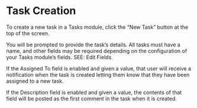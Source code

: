 # Task Creation

To create a new task in a Tasks module, click the “New Task” button at the top of the screen.

You will be prompted to provide the task’s details. All tasks must have a name, and other fields may be required depending on the configuration of your Tasks module’s fields. SEE: Edit Fields

If the Assigned To field is enabled and given a value, that user will receive a notification when the task is created letting them know that they have been assigned to a new task.

If the Description field is enabled and given a value, the contents of that field will be posted as the first comment in the task when it is created.
